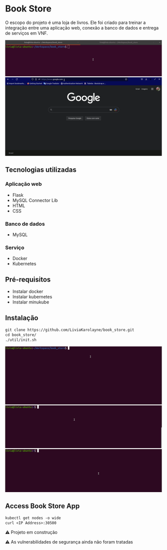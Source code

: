 # Book Store

O escopo do projeto é uma loja de livros. Ele foi criado para treinar a integração entre uma aplicação web, conexão a banco de dados e entrega de serviços em VNF.

<img src="./docs/img/get-ip-node.gif"/>
<img src="./docs/img/access-book-store.gif"/>

## Tecnologias utilizadas
### Aplicação web
* Flask
* MySQL Connector Lib
* HTML
* CSS

### Banco de dados
* MySQL

### Serviço
* Docker
* Kubernetes

## Pré-requisitos
* Instalar docker
* Instalar kubernetes
* Instalar minukube

## Instalação
``` console
git clone https://github.com/LiviaKarolayne/book_store.git
cd book_store/
./util/init.sh
```
<img src="./docs/img/installation.gif"/>
<img src="./docs/img/get-pods.gif"/>
<img src="./docs/img/get-svcs.gif"/>

## Access Book Store App
``` console
kubectl get nodes -o wide
curl <IP Address>:30500
```
⚠️ Projeto em construção

⚠️ As vulnerabilidades de segurança ainda não foram tratadas
